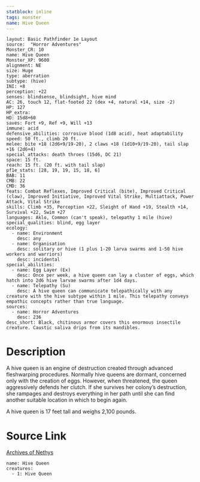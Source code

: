 ```yaml
---
statblock: inline
tags: monster
name: Hive Queen
---
```

```statblock
layout: Basic Pathfinder 1e Layout
source:  "Horror Adventures"
Monster_CR: 10
name: Hive Queen
Monster_XP: 9600
alignment: NE
size: Huge
type: aberration
subtype: (hive)
INI: +8
perception: +22
senses: blindsense, blindsight, hive mind
AC: 26, touch 12, flat-footed 22 (dex +4, natural +14, size -2)
HP: 127
HP_extra: 
HD: 15d8+60
saves: Fort +9, Ref +9, Will +13
immune: acid
defensive_abilities: corrosive blood (1d8 acid), heat adaptability
speed: 50 ft., climb 20 ft.
melee: bite +18 (2d6+9/19-20), 2 claws +18 (1d10+9/19-20), tail slap +16 (2d6+4)
special_attacks: death throes (15d6, DC 21)
space: 15 ft.
reach: 15 ft. (20 ft. with tail slap)
pf1e_stats: [28, 19, 19, 15, 18, 6]
BAB: 11
CMB: 22
CMD: 36
feats: Combat Reflexes, Improved Critical (bite), Improved Critical (claw), Improved Initiative, Improved Vital Strike, Multiattack, Power Attack, Vital Strike
skills: Climb +35, Perception +22, Sleight of Hand +19, Stealth +14, Survival +22, Swim +27
languages: Aklo, Common (can't speak), telepathy 1 mile (hive)
special_qualities: blind, egg layer
ecology:
  - name: Environment
    desc: any
  - name: Organisation
    desc: solitary or hive (1 plus 1-20 larva swarms and 1-50 hive workers and warriors)
    desc: incidental
special_abilities:
  - name: Egg Layer (Ex)
    desc: Once per week, a hive queen can lay a cluster of eggs, which hatch into 2d6 hive larvae swarms after 1d4 days.
  - name: Telepathy (Su)
    desc: A hive queen can communicate telepathically with any creature with the hive subtype within 1 mile. This telepathy conveys empathic concepts rather than true language.
sources:
  - name: Horror Adventures
    desc: 236
desc_short: Black, chitinous armor covers this enormous insectile creature. Caustic saliva drips from its mandibles.
```
# Description
A hive queen is an engine of destruction created through advanced fleshwarping procedures. Normally hive queens are dormant, concerned only with the creation of eggs. However, when threatened, the queen aggressively defends her clutch. If she survives her colony’s destruction, she rampages and destroys everything in her path until she can find another suitable location in which to begin again. 

A hive queen is 17 feet tall and weighs 2,100 pounds.
# Source Link
[Archives of Nethys](https://aonprd.com/MonsterDisplay.aspx?ItemName=Hive%20Queen)
```encounter-table
name: Hive Queen
creatures:
  - 1: Hive Queen
```
